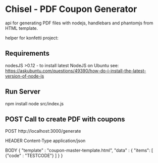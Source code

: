 # Chisel - PDF Coupon Generator

api for generating PDF files with nodejs, handlebars and phantomjs from HTML template.

helper for konfetti project: 

## Requirements

nodesJS >0.12 - to install latest NodeJS on Ubuntu see: https://askubuntu.com/questions/49390/how-do-i-install-the-latest-version-of-node-js

## Run Server

npm install
node src/index.js

## POST Call to create PDF with coupons

POST      http://localhost:3000/generate

HEADER   Content-Type	application/json

BODY      {	
	          "template" : "coupon-master-template.html",
	          "data" : {
		        "items": [
			          {"code" : "TESTCODE"}
		          ]
	          }
          }




